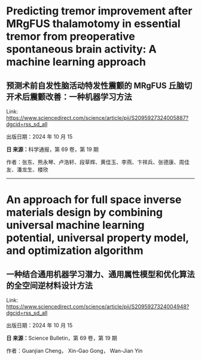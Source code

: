 # Predicting tremor improvement after MRgFUS thalamotomy in essential tremor from preoperative spontaneous brain activity: A machine learning approach

## 预测术前自发性脑活动特发性震颤的 MRgFUS 丘脑切开术后震颤改善：一种机器学习方法

Link: https://www.sciencedirect.com/science/article/pii/S2095927324005887?dgcid=rss_sd_all

<p>出版日期：2024 年 10 月 15</p><p><b>日 来源：</b>科学通报，第 69 卷，第 19 期</p><p>作者：张东、熊永琴、卢浩轩、段草辉、黄佳玉、李燕、卞祥兵、张德康、周佳友、潘龙生、楼欣</p>


---
# An approach for full space inverse materials design by combining universal machine learning potential, universal property model, and optimization algorithm

## 一种结合通用机器学习潜力、通用属性模型和优化算法的全空间逆材料设计方法

Link: https://www.sciencedirect.com/science/article/pii/S2095927324004948?dgcid=rss_sd_all

<p>出版日期：2024 年 10 月 15</p><p><b>日 来源：</b>Science Bulletin，第 69 卷，第 19 期</p><p>作者：Guanjian Cheng， Xin-Gao Gong， Wan-Jian Yin</p>

